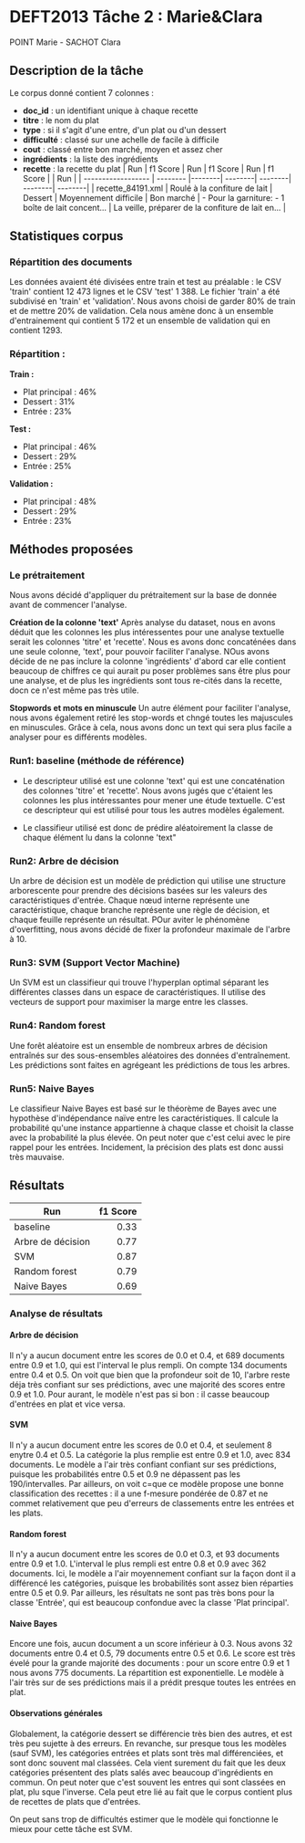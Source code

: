 # DEFT2013 Tâche 2 : Marie&Clara

POINT Marie - SACHOT Clara

## Description de la tâche

Le corpus donné contient 7 colonnes : 
- **doc_id** : un identifiant unique à chaque recette
- **titre** : le nom du plat
- **type** : si il s'agit d'une entre, d'un plat ou d'un dessert
- **difficulté** : classé sur une achelle de facile à difficile
- **cout** : classé entre bon marché, moyen et assez cher
-  **ingrédients** : la liste des ingrédients
- **recette** : la recette du plat
| Run                | f1 Score | Run                | f1 Score | Run                | f1 Score | | Run                | 
| ------------------ | -------- |--------| --------| --------| --------| --------|
| recette_84191.xml	 | Roulé à la confiture de lait | Dessert | Moyennement difficile | Bon marché | - Pour la garniture: - 1 boîte de lait concent... |	La veille, préparer de la confiture de lait en... |


## Statistiques corpus

### Répartition des documents

Les données avaient été divisées entre train et test au préalable : le CSV 'train' contient 12 473 lignes et le CSV 'test' 1 388.
Le fichier 'train' a été subdivisé en 'train' et 'validation'. Nous avons choisi de garder 80% de train et de mettre 20% de validation. Cela nous amène donc à un ensemble d'entrainement qui contient 5 172 et un ensemble de validation qui en contient 1293.

### Répartition : 

**Train :**
- Plat principal    : 46%
- Dessert           : 31%
- Entrée            : 23%

**Test :**
- Plat principal    : 46%
- Dessert           : 29%
- Entrée            : 25%

**Validation :**
- Plat principal    : 48%
- Dessert           : 29%
- Entrée            : 23%


## Méthodes proposées

### Le prétraitement
Nous avons décidé d'appliquer du prétraitement sur la base de donnée avant de commencer l'analyse. 

**Création de la colonne 'text'**
Après analyse du dataset, nous en avons déduit que les colonnes les plus intéressentes pour une analyse textuelle serait les colonnes 'titre' et 'recette'. Nous es avons donc concaténées dans une seule colonne, 'text', pour pouvoir faciliter l'analyse. NOus avons décide de ne pas inclure la colonne 'ingrédients' d'abord car elle contient beaucoup de chiffres ce qui aurait pu poser problèmes sans être plus pour une analyse, et de plus les ingrédients sont tous re-cités dans la recette, docn ce n'est même pas très utile. 

**Stopwords et mots en minuscule**
Un autre élément pour faciliter l'analyse, nous avons également retiré les stop-words et chngé toutes les majuscules en minuscules. Grâce à cela, nous avons donc un text qui sera plus facile a analyser pour es différents modèles.

### Run1: baseline (méthode de référence)

- Le descripteur utilisé est une colonne 'text' qui est une concaténation des colonnes 'titre' et 'recette'. Nous avons jugés que c'étaient les colonnes les plus intéressantes pour mener une étude textuelle. C'est ce descripteur qui est utilisé pour tous les autres modèles également.

- Le classifieur utilisé est donc de prédire aléatoirement la classe de chaque élément lu dans la colonne 'text"

### Run2: Arbre de décision

Un arbre de décision est un modèle de prédiction qui utilise une structure arborescente pour prendre des décisions basées sur les valeurs des caractéristiques d'entrée. Chaque nœud interne représente une caractéristique, chaque branche représente une règle de décision, et chaque feuille représente un résultat. POur aviter le phénomène d'overfitting, nous avons décidé de fixer la profondeur maximale de l'arbre à 10.

### Run3: SVM  (Support Vector Machine)

Un SVM est un classifieur qui trouve l'hyperplan optimal séparant les différentes classes dans un espace de caractéristiques. Il utilise des vecteurs de support pour maximiser la marge entre les classes.

### Run4: Random forest

Une forêt aléatoire est un ensemble de nombreux arbres de décision entraînés sur des sous-ensembles aléatoires des données d'entraînement. Les prédictions sont faites en agrégeant les prédictions de tous les arbres. 

### Run5: Naive Bayes

Le classifieur Naive Bayes est basé sur le théorème de Bayes avec une hypothèse d'indépendance naïve entre les caractéristiques. Il calcule la probabilité qu'une instance appartienne à chaque classe et choisit la classe avec la probabilité la plus élevée. On peut noter que c'est celui avec le pire rappel pour les entrées. Incidement, la précision des plats est donc aussi très mauvaise. 

## Résultats

| Run                | f1 Score |
| ------------------ | --------:|
| baseline           |   0.33   |
| Arbre de décision  |   0.77   |
| SVM                |   0.87   |
| Random forest      |   0.79   |
| Naive Bayes        |   0.69   |

### Analyse de résultats
	
#### Arbre de décision

Il n'y a aucun document entre les scores de 0.0 et 0.4, et 689 documents entre 0.9 et 1.0, qui est l'interval le plus rempli. On compte 134 documents entre 0.4 et 0.5. On voit que bien que la profondeur soit de 10, l'arbre reste déja très confiant sur ses prédictions, avec une majorité des scores entre 0.9 et 1.0. Pour aurant, le modèle n'est pas si bon : il casse beaucoup d'entrées en plat et vice versa. 

#### SVM

Il n'y a aucun document entre les scores de 0.0 et 0.4, et seulement 8 enytre 0.4 et 0.5. La catégorie la plus remplie est entre 0.9 et 1.0, avec 834 documents. Le modèle a l'air très confiant confiant sur ses prédictions, puisque les probabilités entre 0.5 et 0.9 ne dépassent pas les 190/intervalles. Par ailleurs, on voit c=que ce modèle propose une bonne classification des recettes : il a une f-mesure pondérée de 0.87 et ne commet relativement que peu d'erreurs de classements entre les entrées et les plats. 

#### Random forest

Il n'y a aucun document entre les scores de 0.0 et 0.3, et 93 documents entre 0.9 et 1.0. L'interval le plus rempli est entre 0.8 et 0.9 avec 362 documents. Ici, le modèle a  l'air moyennement confiant sur la façon dont il a différencé les catégories, puisque les brobabilités sont assez bien réparties entre 0.5 et 0.9. Par ailleurs, les résultats ne sont pas très bons pour la classe 'Entrée', qui est beaucoup confondue avec la classe 'Plat principal'. 

#### Naive Bayes

Encore une fois, aucun document a un score inférieur à 0.3. Nous avons 32 documents entre 0.4 et 0.5, 79 documents entre 0.5 et 0.6. Le score est très évelé pour la grande majorité des documents : pour un score entre 0.9 et 1 nous avons 775 documents. La répartition est exponentielle. Le modèle à l'air très sur de ses prédictions mais il a prédit presque toutes les entrées en plat. 

#### Observations générales

Globalement, la catégorie dessert se différencie très bien des autres, et est très peu sujette à des erreurs. En revanche, sur presque tous les modèles (sauf SVM), les catégories entrées et plats sont très mal différenciées, et sont donc souvent mal classées. Cela vient surement du fait que les deux catégories présentent des plats salés avec beaucoup d'ingrédients en commun. On peut noter que c'est souvent les entres qui sont classées en plat, plu sque l'inverse. Cela peut etre lié au fait que le corpus contient plus de recettes de plats que d'entrées. 

On peut sans trop de difficultés estimer que le modèle qui fonctionne le mieux pour cette tâche est SVM. 
